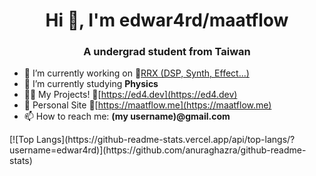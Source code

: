 <h1 align="center">Hi 👋, I'm edwar4rd/maatflow</h1>
<h3 align="center">A undergrad student from Taiwan</h3>

- 🔭 I’m currently working on 🚧[RRX (DSP, Synth, Effect...)](https://github.com/edwar4rd/rrx)
- 🌱 I’m currently studying **Physics**
- 👨‍💻 My Projects! 🚧[https://ed4.dev](https://ed4.dev)
- 📝 Personal Site 🚧[https://maatflow.me](https://maatflow.me)
- 📫 How to reach me: **(my username)@gmail.com**

<p align="left">
[![Top Langs](https://github-readme-stats.vercel.app/api/top-langs/?username=edwar4rd)](https://github.com/anuraghazra/github-readme-stats)
</p>

